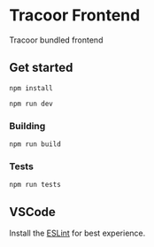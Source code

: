 # Tracoor Frontend

Tracoor bundled frontend

## Get started

```
npm install

npm run dev
```

### Building

```
npm run build
```

### Tests

```
npm run tests
```

## VSCode

Install the [ESLint](https://marketplace.visualstudio.com/items?itemName=dbaeumer.vscode-eslint) for best experience.
